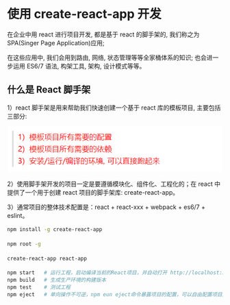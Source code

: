 # 使用 create-react-app 开发

在企业中用 react 进行项目开发, 都是基于 react 的脚手架的, 我们称之为 SPA(Singer Page Application)应用;

在这些应用中, 我们会用到路由, 网络, 状态管理等等全家桶体系的知识; 也会进一步运用 ES6/7 语法, 构架工具, 架构, 设计模式等等。

## 什么是 React 脚手架

1）react 脚手架是用来帮助我们快速创建一个基于 react 库的模板项目, 主要包括三部分:

![cra-jj.png](./img/cra-jj.png)

2）使用脚手架开发的项目一定是要遵循模块化、组件化、工程化的；在 react 中提供了一个用于创建 react 项目的脚手架库: create-react-app。

3）通常项目的整体技术配置是：react + react-xxx + webpack + es6/7 + eslint。

```bash
npm install -g create-react-app

npm root -g

create-react-app react-app

npm start   # 运行工程，启动编译当前的React项目，并自动打开 http://localhost:3000/
npm build   # 生成生产环境的构建版本
npm test    # 测试工程
npm eject   # 单向操作不可逆，npm eun eject命令暴露项目的配置，可以自由配置项目所需的依赖
```
